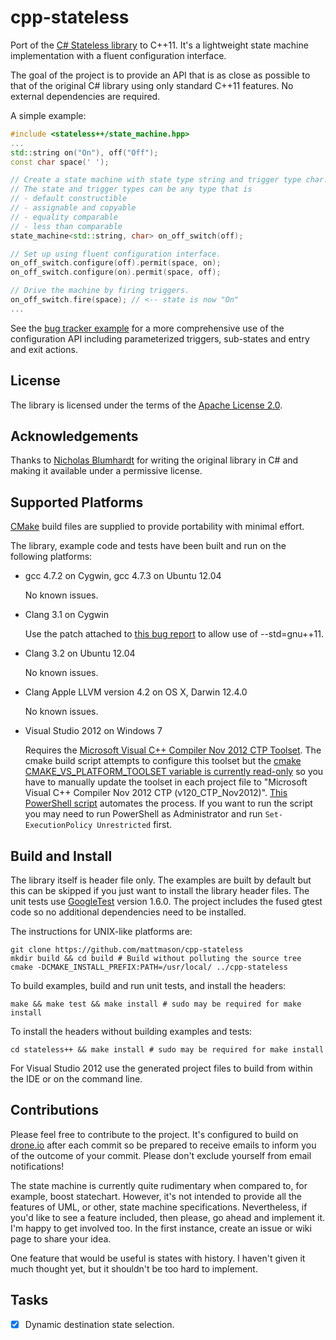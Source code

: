 cpp-stateless
=============

Port of the [C# Stateless library](https://code.google.com/p/stateless/) to C++11.
It's a lightweight state machine implementation with a fluent configuration interface.

The goal of the project is to provide an API that is as close as possible to that of the original
C# library using only standard C++11 features. No external dependencies are required.

A simple example:
```cpp
#include <stateless++/state_machine.hpp>
...
std::string on("On"), off("Off");
const char space(' ');

// Create a state machine with state type string and trigger type char.
// The state and trigger types can be any type that is
// - default constructible
// - assignable and copyable
// - equality comparable
// - less than comparable
state_machine<std::string, char> on_off_switch(off);

// Set up using fluent configuration interface.
on_off_switch.configure(off).permit(space, on);
on_off_switch.configure(on).permit(space, off);

// Drive the machine by firing triggers.
on_off_switch.fire(space); // <-- state is now "On"
...
```

See the [bug tracker example](examples/bug_tracker/bug.cpp) for a more comprehensive use of the configuration API including
parameterized triggers, sub-states and entry and exit actions.

License
-------
The library is licensed under the terms of the [Apache License 2.0](http://www.apache.org/licenses/LICENSE-2.0.html).

Acknowledgements
----------------
Thanks to [Nicholas Blumhardt](http://nblumhardt.com/) for writing the original library in C#
and making it available under a permissive license.

Supported Platforms
-------------------
[CMake](http://www.cmake.org/) build files are supplied to provide portability with minimal effort.

The library, example code and tests have been built and run on the following platforms:

 - gcc 4.7.2 on Cygwin, gcc 4.7.3 on Ubuntu 12.04

   No known issues.

 - Clang 3.1 on Cygwin
    
    Use the patch attached to [this bug report](http://bugs.debian.org/cgi-bin/bugreport.cgi?bug=678033) to allow use of --std=gnu++11.
    
 - Clang 3.2 on Ubuntu 12.04
 
   No known issues.

 - Clang Apple LLVM version 4.2 on OS X, Darwin 12.4.0

   No known issues.
 
 - Visual Studio 2012 on Windows 7
    
    Requires the [Microsoft Visual C++ Compiler Nov 2012 CTP Toolset](http://www.microsoft.com/en-gb/download/details.aspx?id=35515).
    The cmake build script attempts to configure this toolset but the [cmake CMAKE_VS_PLATFORM_TOOLSET variable is currently
    read-only](http://www.cmake.org/Bug/view.php?id=13774#c31828) so you have to manually update the toolset in each project file
    to "Microsoft Visual C++ Compiler Nov 2012 CTP (v120_CTP_Nov2012)". [This PowerShell script](Set-Toolset.ps1) automates the process.
    If you want to run the script you may need to run PowerShell as Administrator and run ```Set-ExecutionPolicy Unrestricted``` first.

Build and Install
-----------------
The library itself is header file only.
The examples are built by default but this can be skipped if you just want to install the library header files.
The unit tests use [GoogleTest](https://code.google.com/p/googletest/) version 1.6.0. The project includes the fused gtest code so no additional dependencies need to be installed.

The instructions for UNIX-like platforms are:
```
git clone https://github.com/mattmason/cpp-stateless
mkdir build && cd build # Build without polluting the source tree
cmake -DCMAKE_INSTALL_PREFIX:PATH=/usr/local/ ../cpp-stateless
```
To build examples, build and run unit tests, and install the headers:
```
make && make test && make install # sudo may be required for make install
```
To install the headers without building examples and tests:
```
cd stateless++ && make install # sudo may be required for make install
```
For Visual Studio 2012 use the generated project files to build from within the IDE or on the command line.

Contributions
-------------
Please feel free to contribute to the project. It's configured to build on [drone.io](https://drone.io/github.com/mattmason/cpp-stateless)
after each commit so be prepared to receive emails to inform you of the outcome of your commit. Please don't
exclude yourself from email notifications!

The state machine is currently quite rudimentary when compared to, for example, boost statechart. However, it's
not intended to provide all the features of UML, or other, state machine specifications. Nevertheless, if you'd
like to see a feature included, then please, go ahead and implement it. I'm happy to get involved too. In the
first instance, create an issue or wiki page to share your idea.

One feature that would be useful is states with history. I haven't given it much thought yet, but it shouldn't
be too hard to implement.

Tasks
----
 - [x] Dynamic destination state selection.
